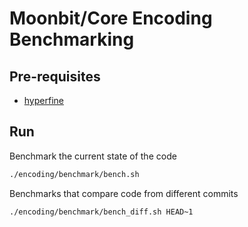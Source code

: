 # Moonbit/Core Encoding Benchmarking

## Pre-requisites
- [hyperfine](https://github.com/sharkdp/hyperfine)

## Run

Benchmark the current state of the code
```sh
./encoding/benchmark/bench.sh
```

Benchmarks that compare code from different commits
```sh
./encoding/benchmark/bench_diff.sh HEAD~1
```
